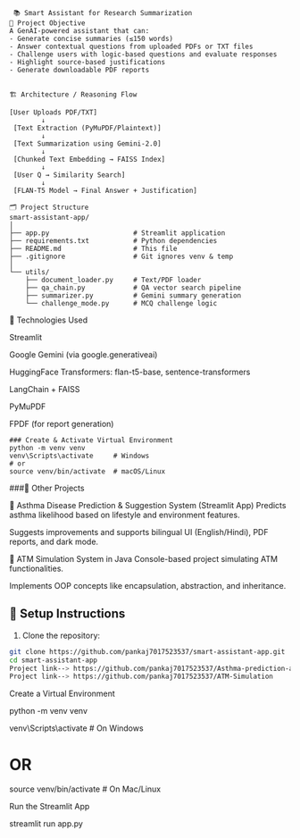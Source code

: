 ```
 📚 Smart Assistant for Research Summarization
🎯 Project Objective
A GenAI-powered assistant that can:
- Generate concise summaries (≤150 words)
- Answer contextual questions from uploaded PDFs or TXT files
- Challenge users with logic-based questions and evaluate responses
- Highlight source-based justifications
- Generate downloadable PDF reports


🏗️ Architecture / Reasoning Flow

[User Uploads PDF/TXT] 
        ↓
 [Text Extraction (PyMuPDF/Plaintext)]
        ↓
 [Text Summarization using Gemini-2.0]
        ↓
 [Chunked Text Embedding → FAISS Index]
        ↓
 [User Q → Similarity Search]
        ↓
 [FLAN-T5 Model → Final Answer + Justification]

🗂️ Project Structure
smart-assistant-app/
│
├── app.py                     # Streamlit application
├── requirements.txt           # Python dependencies
├── README.md                  # This file
├── .gitignore                 # Git ignores venv & temp
│
└── utils/
    ├── document_loader.py     # Text/PDF loader
    ├── qa_chain.py            # QA vector search pipeline
    ├── summarizer.py          # Gemini summary generation
    └── challenge_mode.py      # MCQ challenge logic
```
🧠 Technologies Used

Streamlit

Google Gemini (via google.generativeai)

HuggingFace Transformers: flan-t5-base, sentence-transformers

LangChain + FAISS

PyMuPDF

FPDF (for report generation)
```
### Create & Activate Virtual Environment
python -m venv venv
venv\Scripts\activate     # Windows
# or
source venv/bin/activate  # macOS/Linux

```
###📌 Other Projects

🔹 Asthma Disease Prediction & Suggestion System (Streamlit App)
   Predicts asthma likelihood based on lifestyle and environment features.

   Suggests improvements and supports bilingual UI (English/Hindi), PDF reports, and dark mode.

🔹 ATM Simulation System in Java
    Console-based project simulating ATM functionalities.

   Implements OOP concepts like encapsulation, abstraction, and inheritance.


## 🚀 Setup Instructions

 1. Clone the repository:
```bash
git clone https://github.com/pankaj7017523537/smart-assistant-app.git
cd smart-assistant-app
Project link--> https://github.com/pankaj7017523537/Asthma-prediction-app
Project link--> https://github.com/pankaj7017523537/ATM-Simulation
```
Create a Virtual Environment

python -m venv venv

venv\Scripts\activate       # On Windows
# OR
source venv/bin/activate    # On Mac/Linux

Run the Streamlit App

streamlit run app.py
